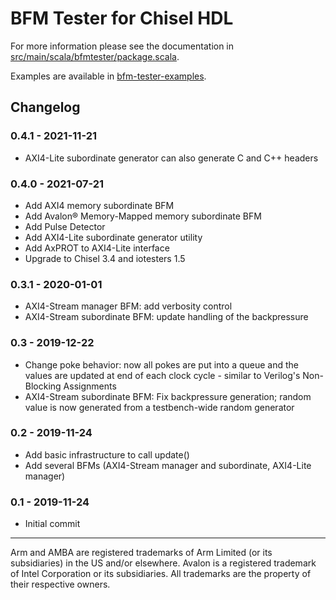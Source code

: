 # BFM Tester for Chisel HDL

For more information please see the documentation in
[src/main/scala/bfmtester/package.scala](src/main/scala/bfmtester/package.scala).

Examples are available in [bfm-tester-examples](https://github.com/j-marjanovic/chisel-bfm-tester-examples).

## Changelog

### 0.4.1 - 2021-11-21

- AXI4-Lite subordinate generator can also generate C and C++ headers

### 0.4.0 - 2021-07-21

- Add AXI4 memory subordinate BFM
- Add Avalon® Memory-Mapped memory subordinate BFM
- Add Pulse Detector
- Add AXI4-Lite subordinate generator utility
- Add AxPROT to AXI4-Lite interface
- Upgrade to Chisel 3.4 and iotesters 1.5

### 0.3.1 - 2020-01-01

- AXI4-Stream manager BFM: add verbosity control
- AXI4-Stream subordinate BFM: update handling of the backpressure

### 0.3 - 2019-12-22

- Change poke behavior: now all pokes are put into a queue and the values
  are updated at end of each clock cycle - similar to Verilog's Non-Blocking
  Assignments
- AXI4-Stream subordinate BFM: Fix backpressure generation; random value is now
  generated from a testbench-wide random generator

### 0.2 - 2019-11-24

- Add basic infrastructure to call update()
- Add several BFMs (AXI4-Stream manager and subordinate, AXI4-Lite manager)

### 0.1 - 2019-11-24

- Initial commit

---

Arm and AMBA are registered trademarks of Arm Limited (or its subsidiaries) in
the US and/or elsewhere. Avalon is a registered trademark of Intel Corporation
or its subsidiaries. All trademarks are the property of their respective owners.
